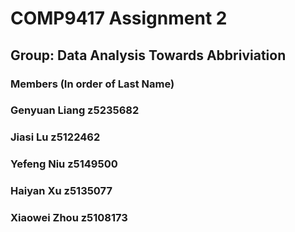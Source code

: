 # COMP9417 Assignment 2
## Group: Data Analysis Towards Abbriviation

### Members (In order of Last Name)
### Genyuan Liang z5235682
### Jiasi Lu z5122462
### Yefeng Niu z5149500
### Haiyan Xu z5135077
### Xiaowei Zhou z5108173
